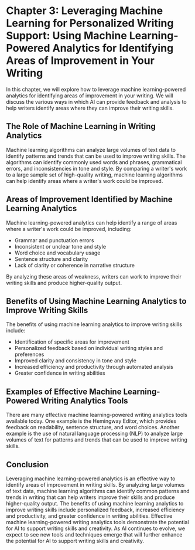 Chapter 3: Leveraging Machine Learning for Personalized Writing Support: Using Machine Learning-Powered Analytics for Identifying Areas of Improvement in Your Writing
======================================================================================================================================================================

In this chapter, we will explore how to leverage machine learning-powered analytics for identifying areas of improvement in your writing. We will discuss the various ways in which AI can provide feedback and analysis to help writers identify areas where they can improve their writing skills.

The Role of Machine Learning in Writing Analytics
-------------------------------------------------

Machine learning algorithms can analyze large volumes of text data to identify patterns and trends that can be used to improve writing skills. The algorithms can identify commonly used words and phrases, grammatical errors, and inconsistencies in tone and style. By comparing a writer's work to a large sample set of high-quality writing, machine learning algorithms can help identify areas where a writer's work could be improved.

Areas of Improvement Identified by Machine Learning Analytics
-------------------------------------------------------------

Machine learning-powered analytics can help identify a range of areas where a writer's work could be improved, including:

* Grammar and punctuation errors
* Inconsistent or unclear tone and style
* Word choice and vocabulary usage
* Sentence structure and clarity
* Lack of clarity or coherence in narrative structure

By analyzing these areas of weakness, writers can work to improve their writing skills and produce higher-quality output.

Benefits of Using Machine Learning Analytics to Improve Writing Skills
----------------------------------------------------------------------

The benefits of using machine learning analytics to improve writing skills include:

* Identification of specific areas for improvement
* Personalized feedback based on individual writing styles and preferences
* Improved clarity and consistency in tone and style
* Increased efficiency and productivity through automated analysis
* Greater confidence in writing abilities

Examples of Effective Machine Learning-Powered Writing Analytics Tools
----------------------------------------------------------------------

There are many effective machine learning-powered writing analytics tools available today. One example is the Hemingway Editor, which provides feedback on readability, sentence structure, and word choices. Another example is the use of natural language processing (NLP) to analyze large volumes of text for patterns and trends that can be used to improve writing skills.

Conclusion
----------

Leveraging machine learning-powered analytics is an effective way to identify areas of improvement in writing skills. By analyzing large volumes of text data, machine learning algorithms can identify common patterns and trends in writing that can help writers improve their skills and produce higher-quality output. The benefits of using machine learning analytics to improve writing skills include personalized feedback, increased efficiency and productivity, and greater confidence in writing abilities. Effective machine learning-powered writing analytics tools demonstrate the potential for AI to support writing skills and creativity. As AI continues to evolve, we expect to see new tools and techniques emerge that will further enhance the potential for AI to support writing skills and creativity.
